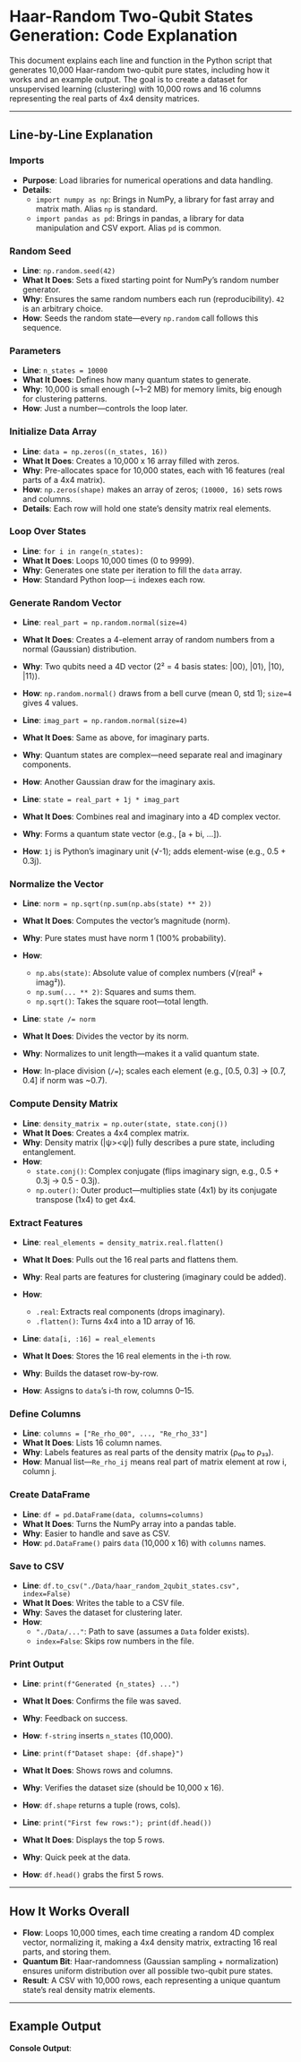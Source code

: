 # Haar-Random Two-Qubit States Generation: Code Explanation

This document explains each line and function in the Python script that generates 10,000 Haar-random two-qubit pure states, including how it works and an example output. The goal is to create a dataset for unsupervised learning (clustering) with 10,000 rows and 16 columns representing the real parts of 4x4 density matrices.

---

## Line-by-Line Explanation

### Imports

- **Purpose**: Load libraries for numerical operations and data handling.
- **Details**:
  - `import numpy as np`: Brings in NumPy, a library for fast array and matrix math. Alias `np` is standard.
  - `import pandas as pd`: Brings in pandas, a library for data manipulation and CSV export. Alias `pd` is common.

### Random Seed

- **Line**: `np.random.seed(42)`
- **What It Does**: Sets a fixed starting point for NumPy’s random number generator.
- **Why**: Ensures the same random numbers each run (reproducibility). `42` is an arbitrary choice.
- **How**: Seeds the random state—every `np.random` call follows this sequence.

### Parameters

- **Line**: `n_states = 10000`
- **What It Does**: Defines how many quantum states to generate.
- **Why**: 10,000 is small enough (~1–2 MB) for memory limits, big enough for clustering patterns.
- **How**: Just a number—controls the loop later.

### Initialize Data Array

- **Line**: `data = np.zeros((n_states, 16))`
- **What It Does**: Creates a 10,000 x 16 array filled with zeros.
- **Why**: Pre-allocates space for 10,000 states, each with 16 features (real parts of a 4x4 matrix).
- **How**: `np.zeros(shape)` makes an array of zeros; `(10000, 16)` sets rows and columns.
- **Details**: Each row will hold one state’s density matrix real elements.

### Loop Over States

- **Line**: `for i in range(n_states):`
- **What It Does**: Loops 10,000 times (0 to 9999).
- **Why**: Generates one state per iteration to fill the `data` array.
- **How**: Standard Python loop—`i` indexes each row.

### Generate Random Vector

- **Line**: `real_part = np.random.normal(size=4)`
- **What It Does**: Creates a 4-element array of random numbers from a normal (Gaussian) distribution.
- **Why**: Two qubits need a 4D vector (2² = 4 basis states: |00⟩, |01⟩, |10⟩, |11⟩).
- **How**: `np.random.normal()` draws from a bell curve (mean 0, std 1); `size=4` gives 4 values.

- **Line**: `imag_part = np.random.normal(size=4)`
- **What It Does**: Same as above, for imaginary parts.
- **Why**: Quantum states are complex—need separate real and imaginary components.
- **How**: Another Gaussian draw for the imaginary axis.

- **Line**: `state = real_part + 1j * imag_part`
- **What It Does**: Combines real and imaginary into a 4D complex vector.
- **Why**: Forms a quantum state vector (e.g., [a + bi, ...]).
- **How**: `1j` is Python’s imaginary unit (√-1); adds element-wise (e.g., 0.5 + 0.3j).

### Normalize the Vector

- **Line**: `norm = np.sqrt(np.sum(np.abs(state) ** 2))`
- **What It Does**: Computes the vector’s magnitude (norm).
- **Why**: Pure states must have norm 1 (100% probability).
- **How**:

  - `np.abs(state)`: Absolute value of complex numbers (√(real² + imag²)).
  - `np.sum(... ** 2)`: Squares and sums them.
  - `np.sqrt()`: Takes the square root—total length.

- **Line**: `state /= norm`
- **What It Does**: Divides the vector by its norm.
- **Why**: Normalizes to unit length—makes it a valid quantum state.
- **How**: In-place division (`/=`); scales each element (e.g., [0.5, 0.3] → [0.7, 0.4] if norm was ~0.7).

### Compute Density Matrix

- **Line**: `density_matrix = np.outer(state, state.conj())`
- **What It Does**: Creates a 4x4 complex matrix.
- **Why**: Density matrix (|ψ><ψ|) fully describes a pure state, including entanglement.
- **How**:
  - `state.conj()`: Complex conjugate (flips imaginary sign, e.g., 0.5 + 0.3j → 0.5 - 0.3j).
  - `np.outer()`: Outer product—multiplies state (4x1) by its conjugate transpose (1x4) to get 4x4.

### Extract Features

- **Line**: `real_elements = density_matrix.real.flatten()`
- **What It Does**: Pulls out the 16 real parts and flattens them.
- **Why**: Real parts are features for clustering (imaginary could be added).
- **How**:

  - `.real`: Extracts real components (drops imaginary).
  - `.flatten()`: Turns 4x4 into a 1D array of 16.

- **Line**: `data[i, :16] = real_elements`
- **What It Does**: Stores the 16 real elements in the i-th row.
- **Why**: Builds the dataset row-by-row.
- **How**: Assigns to `data`’s i-th row, columns 0–15.

### Define Columns

- **Line**: `columns = ["Re_rho_00", ..., "Re_rho_33"]`
- **What It Does**: Lists 16 column names.
- **Why**: Labels features as real parts of the density matrix (ρ₀₀ to ρ₃₃).
- **How**: Manual list—`Re_rho_ij` means real part of matrix element at row i, column j.

### Create DataFrame

- **Line**: `df = pd.DataFrame(data, columns=columns)`
- **What It Does**: Turns the NumPy array into a pandas table.
- **Why**: Easier to handle and save as CSV.
- **How**: `pd.DataFrame()` pairs `data` (10,000 x 16) with `columns` names.

### Save to CSV

- **Line**: `df.to_csv("./Data/haar_random_2qubit_states.csv", index=False)`
- **What It Does**: Writes the table to a CSV file.
- **Why**: Saves the dataset for clustering later.
- **How**:
  - `"./Data/..."`: Path to save (assumes a `Data` folder exists).
  - `index=False`: Skips row numbers in the file.

### Print Output

- **Line**: `print(f"Generated {n_states} ...")`
- **What It Does**: Confirms the file was saved.
- **Why**: Feedback on success.
- **How**: `f-string` inserts `n_states` (10,000).

- **Line**: `print(f"Dataset shape: {df.shape}")`
- **What It Does**: Shows rows and columns.
- **Why**: Verifies the dataset size (should be 10,000 x 16).
- **How**: `df.shape` returns a tuple (rows, cols).

- **Line**: `print("First few rows:"); print(df.head())`
- **What It Does**: Displays the top 5 rows.
- **Why**: Quick peek at the data.
- **How**: `df.head()` grabs the first 5 rows.

---

## How It Works Overall

- **Flow**: Loops 10,000 times, each time creating a random 4D complex vector, normalizing it, making a 4x4 density matrix, extracting 16 real parts, and storing them.
- **Quantum Bit**: Haar-randomness (Gaussian sampling + normalization) ensures uniform distribution over all possible two-qubit pure states.
- **Result**: A CSV with 10,000 rows, each representing a unique quantum state’s real density matrix elements.

---

## Example Output

**Console Output**:
